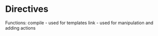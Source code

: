 # Directives 

Functions:
compile - used for templates
link - used for manipulation and adding actions
